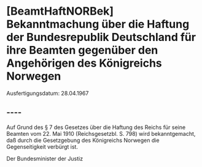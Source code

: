 # [BeamtHaftNORBek] Bekanntmachung über die Haftung der Bundesrepublik Deutschland für ihre Beamten gegenüber den Angehörigen des Königreichs Norwegen

Ausfertigungsdatum: 28.04.1967

 

## ----

Auf Grund des § 7 des Gesetzes über die Haftung des Reichs für seine Beamten vom 22. Mai 1910 (Reichsgesetzbl. S. 798) wird bekanntgemacht, daß durch die Gesetzgebung des Königreichs Norwegen die Gegenseitigkeit verbürgt ist.  
  
Der Bundesminister der Justiz
